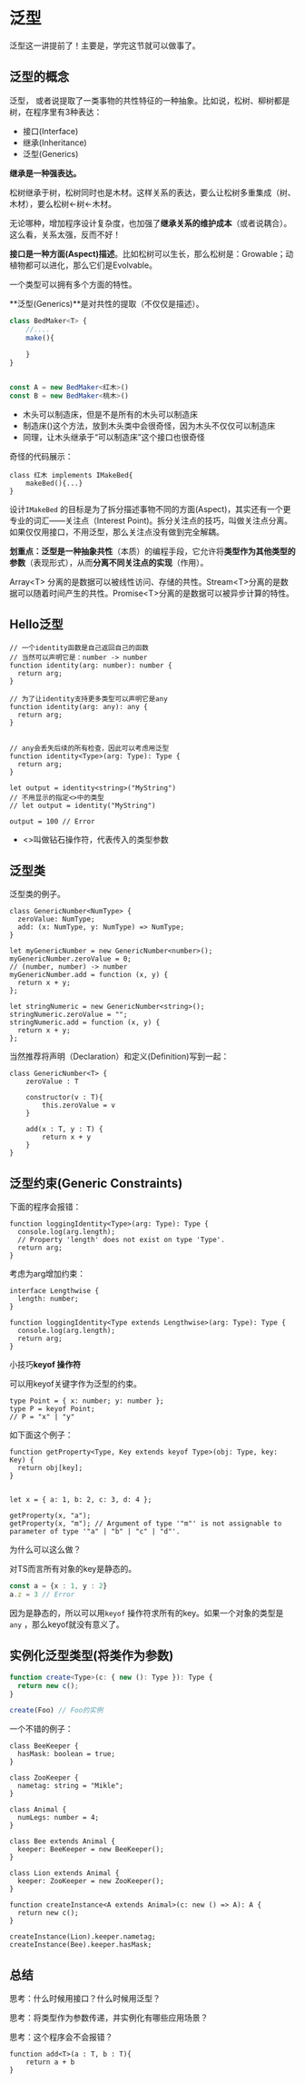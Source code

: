 # 泛型



泛型这一讲提前了！主要是，学完这节就可以做事了。



## 泛型的概念



泛型， 或者说提取了一类事物的共性特征的一种抽象。比如说，松树、柳树都是树，在程序里有3种表达：

- 接口(Interface)
- 继承(Inheritance)
- 泛型(Generics)

**继承是一种强表达。**

松树继承于树，松树同时也是木材。这样关系的表达，要么让松树多重集成（树、木材），要么松树<-树<-木材。

无论哪种，增加程序设计复杂度，也加强了**继承关系的维护成本**（或者说耦合）。这么看，关系太强，反而不好！

**接口是一种方面(Aspect)描述**。比如松树可以生长，那么松树是：Growable；动植物都可以进化，那么它们是Evolvable。

一个类型可以拥有多个方面的特性。

**泛型(Generics)**是对共性的提取（不仅仅是描述）。

```ts
class BedMaker<T> {
    //....
    make(){
        
    }
}


const A = new BedMaker<红木>()
const B = new BedMaker<桃木>()


```

- 木头可以制造床，但是不是所有的木头可以制造床
- 制造床()这个方法，放到木头类中会很奇怪，因为木头不仅仅可以制造床
- 同理，让木头继承于“可以制造床”这个接口也很奇怪

奇怪的代码展示：

```tsx
class 红木 implements IMakeBed{
    makeBed(){...}
}
```

设计`IMakeBed` 的目标是为了拆分描述事物不同的方面(Aspect)，其实还有一个更专业的词汇——关注点（Interest Point)。拆分关注点的技巧，叫做关注点分离。如果仅仅用接口，不用泛型，那么关注点没有做到完全解耦。

**划重点：**泛型是一种**抽象共性**（本质）的编程手段，它允许将**类型作为其他类型的参数**（表现形式），从而**分离不同关注点的实现**（作用）。

Array\<T\> 分离的是数据可以被线性访问、存储的共性。Stream\<T\>分离的是数据可以随着时间产生的共性。Promise\<T\>分离的是数据可以被异步计算的特性。

## Hello泛型

```tsx
// 一个identity函数是自己返回自己的函数
// 当然可以声明它是：number -> number
function identity(arg: number): number {
  return arg;
}

// 为了让identity支持更多类型可以声明它是any
function identity(arg: any): any {
  return arg;
}


// any会丢失后续的所有检查，因此可以考虑用泛型
function identity<Type>(arg: Type): Type {
  return arg;
}

let output = identity<string>("MyString")
// 不用显示的指定<>中的类型
// let output = identity("MyString")

output = 100 // Error
```



- <>叫做钻石操作符，代表传入的类型参数



## 泛型类



泛型类的例子。

```tsx
class GenericNumber<NumType> {
  zeroValue: NumType;
  add: (x: NumType, y: NumType) => NumType;
}

let myGenericNumber = new GenericNumber<number>();
myGenericNumber.zeroValue = 0;
// (number, number) -> number
myGenericNumber.add = function (x, y) {
  return x + y;
};

let stringNumeric = new GenericNumber<string>();
stringNumeric.zeroValue = "";
stringNumeric.add = function (x, y) {
  return x + y;
};
```

当然推荐将声明（Declaration）和定义(Definition)写到一起：

```tsx
class GenericNumber<T> {
    zeroValue : T
    
    constructor(v : T){
        this.zeroValue = v
    }
    
    add(x : T, y : T) {
        return x + y
    }
}
```



## 泛型约束(Generic Constraints)

下面的程序会报错：

```tsx
function loggingIdentity<Type>(arg: Type): Type {
  console.log(arg.length);
  // Property 'length' does not exist on type 'Type'.
  return arg;
}
```

考虑为arg增加约束：

```tsx
interface Lengthwise {
  length: number;
}

function loggingIdentity<Type extends Lengthwise>(arg: Type): Type {
  console.log(arg.length); 
  return arg;
}
```

小技巧**keyof 操作符**

可以用keyof关键字作为泛型的约束。

```tsx
type Point = { x: number; y: number };
type P = keyof Point;
// P = "x" | "y"
```

如下面这个例子：

```tsx
function getProperty<Type, Key extends keyof Type>(obj: Type, key: Key) {
  return obj[key];
}


let x = { a: 1, b: 2, c: 3, d: 4 };

getProperty(x, "a");
getProperty(x, "m"); // Argument of type '"m"' is not assignable to parameter of type '"a" | "b" | "c" | "d"'.
```

为什么可以这么做？

对TS而言所有对象的key是静态的。

```ts
const a = {x : 1, y : 2}
a.z = 3 // Error
```

因为是静态的，所以可以用`keyof` 操作符求所有的key。如果一个对象的类型是`any` ，那么keyof就没有意义了。 



## 实例化泛型类型(将类作为参数)

```ts
function create<Type>(c: { new (): Type }): Type {
  return new c();
}

create(Foo) // Foo的实例
```

一个不错的例子：

```tsx
class BeeKeeper {
  hasMask: boolean = true;
}

class ZooKeeper {
  nametag: string = "Mikle";
}

class Animal {
  numLegs: number = 4;
}

class Bee extends Animal {
  keeper: BeeKeeper = new BeeKeeper();
}

class Lion extends Animal {
  keeper: ZooKeeper = new ZooKeeper();
}

function createInstance<A extends Animal>(c: new () => A): A {
  return new c();
}

createInstance(Lion).keeper.nametag;
createInstance(Bee).keeper.hasMask;
```



## 总结



思考：什么时候用接口？什么时候用泛型？

思考：将类型作为参数传递，并实例化有哪些应用场景？

思考：这个程序会不会报错？

```tsx
function add<T>(a : T, b : T){
    return a + b
}
```



